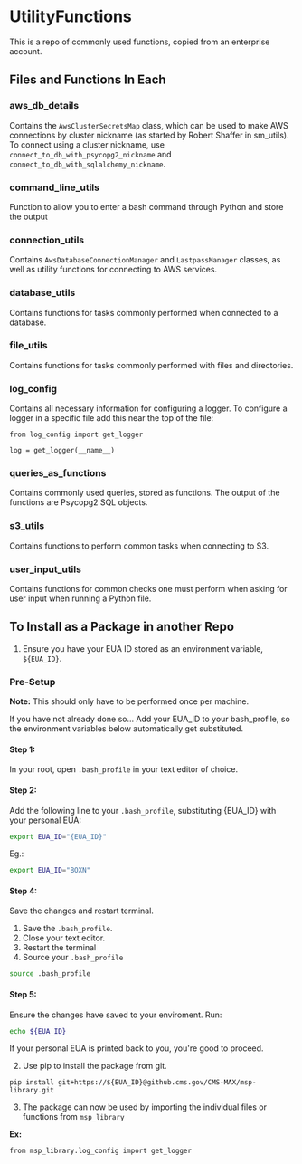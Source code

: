 # UtilityFunctions
This is a repo of commonly used functions, copied from an enterprise account.

## Files and Functions In Each
### aws_db_details
Contains the `AwsClusterSecretsMap` class, which can be used to make AWS connections by cluster nickname (as started by Robert Shaffer in sm_utils). To connect using a cluster nickname, use `connect_to_db_with_psycopg2_nickname` and `connect_to_db_with_sqlalchemy_nickname`.

### command_line_utils
Function to allow you to enter a bash command through Python and store the output

### connection_utils
Contains `AwsDatabaseConnectionManager` and `LastpassManager` classes, as well as utility functions for connecting to AWS services. 

### database_utils
Contains functions for tasks commonly performed when connected to a database. 

### file_utils
Contains functions for tasks commonly performed with files and directories. 

### log_config
Contains all necessary information for configuring a logger. To configure a logger in a specific file add this near the top of the file:
```{python}
from log_config import get_logger

log = get_logger(__name__)
```

### queries_as_functions
Contains commonly used queries, stored as functions. The output of the functions are Psycopg2 SQL objects. 

### s3_utils
Contains functions to perform common tasks when connecting to S3. 

### user_input_utils
Contains functions for common checks one must perform when asking for user input when running a Python file. 

## To Install as a Package in another Repo

1. Ensure you have your EUA ID stored as an environment variable, `${EUA_ID}`. 

### Pre-Setup 
**Note:** This should only have to be performed once per machine.  

If you have not already done so... Add your EUA_ID to your bash_profile, so the environment variables below automatically get substituted. 

#### Step 1:
In your root, open `.bash_profile` in your text editor of choice.

#### Step 2: 
Add the following line to your `.bash_profile`, substituting {EUA_ID} with your personal EUA:
```bash
export EUA_ID="{EUA_ID}"
```

Eg.:
```bash
export EUA_ID="BOXN"
```

#### Step 4: 
Save the changes and restart terminal. 
1) Save the `.bash_profile`. 
2) Close your text editor.
3) Restart the terminal
4) Source your `.bash_profile`

```bash
source .bash_profile
```

#### Step 5:
Ensure the changes have saved to your enviroment. Run:
```bash
echo ${EUA_ID} 
```
If your personal EUA is printed back to you, you're good to proceed. 

2. Use pip to install the package from git. 
```{python}
pip install git+https://${EUA_ID}@github.cms.gov/CMS-MAX/msp-library.git
```
3. The package can now be used by importing the individual files or functions from `msp_library`

**Ex:**
```{python}
from msp_library.log_config import get_logger
```
